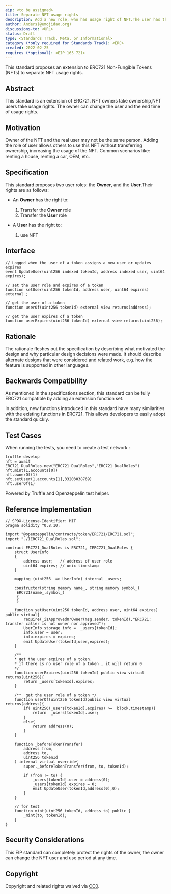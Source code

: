 ```yaml
---
eip: <to be assigned>
title: Separate NFT usage rights
description: Add a new role, who has usage right of NFT.The user has the right to use NFT for a specified period of time.
author: Anders(@emojidao.org)
discussions-to: <URL>
status: Draft
type: <Standards Track, Meta, or Informational>
category (*only required for Standards Track): <ERC>
created: 2022-02-25
requires (*optional): <EIP 165 721>
---
```

This standard proposes an extension to ERC721 Non-Fungible Tokens (NFTs) to separate NFT usage rights.

## Abstract
This standard is an extension of ERC721. 
NFT owners take ownership,NFT users take usage rights.
The owner can change the user and the end time of usage rights.

## Motivation
Owner of the NFT and the real user may not be the same person. Adding the role of user allows others to use this NFT without transferring ownership, increasing the usage of the NFT. Common scenarios like: renting a house, renting a car, OEM, etc.

## Specification
This standard proposes two user roles: the **Owner**, and the **User**.Their rights are as follows:
- An **Owner** has the right to:
  1. Transfer the **Owner** role
  2. Transfer the **User** role

- A **User** has the right to:
  1. use NFT

## Interface
```solidity
// Logged when the user of a token assigns a new user or updates expires
event UpdateUser(uint256 indexed tokenId, address indexed user, uint64 expires);

// set the user role and expires of a token
function setUser(uint256 tokenId, address user, uint64 expires) external ;

// get the user of a token
function userOf(uint256 tokenId) external view returns(address);

// get the user expires of a token
function userExpires(uint256 tokenId) external view returns(uint256);
```


## Rationale
The rationale fleshes out the specification by describing what motivated the design and why particular design decisions were made. It should describe alternate designs that were considered and related work, e.g. how the feature is supported in other languages.

## Backwards Compatibility
As mentioned in the specifications section, this standard can be fully ERC721 compatible by adding an extension function set.

In addition, new functions introduced in this standard have many similarities with the existing functions in ERC721. This allows developers to easily adopt the standard quickly.

## Test Cases
When running the tests, you need to create a test network :

```
truffle develop
nft = await ERC721_DualRoles.new("ERC721_DualRoles","ERC721_DualRoles")
nft.mint(1,accounts[0])
nft.ownerOf(1)
nft.setUser(1,accounts[1],33203038769)
nft.userOf(1)
```

Powered by Truffle and Openzeppelin test helper.

## Reference Implementation
```solidity
// SPDX-License-Identifier: MIT
pragma solidity ^0.8.10; 

import "@openzeppelin/contracts/token/ERC721/ERC721.sol";
import "./IERC721_DualRoles.sol";

contract ERC721_DualRoles is ERC721, IERC721_DualRoles {
    struct UserInfo 
    {
        address user;   // address of user role
        uint64 expires; // unix timestamp
    }

    mapping (uint256  => UserInfo) internal _users;

    constructor(string memory name_, string memory symbol_)
     ERC721(name_,symbol_)
     {         
     }
    
    function setUser(uint256 tokenId, address user, uint64 expires) public virtual{
        require(_isApprovedOrOwner(msg.sender, tokenId),"ERC721: transfer caller is not owner nor approved");
        UserInfo storage info =  _users[tokenId];
        info.user = user;
        info.expires = expires;
        emit UpdateUser(tokenId,user,expires);
    }

    /**
    * get the user expires of a token.     
    * if there is no user role of a token , it will return 0 
    */
    function userExpires(uint256 tokenId) public view virtual returns(uint256){
        return _users[tokenId].expires;
    }
     
    /**  get the user role of a token */
    function userOf(uint256 tokenId)public view virtual returns(address){
        if( uint256(_users[tokenId].expires) >=  block.timestamp){
            return  _users[tokenId].user; 
        }
        else{
            return address(0);
        }
    }

    function _beforeTokenTransfer(
        address from,
        address to,
        uint256 tokenId
    ) internal virtual override{
        super._beforeTokenTransfer(from, to, tokenId);

        if (from != to) {
            _users[tokenId].user = address(0);
            _users[tokenId].expires = 0;
            emit UpdateUser(tokenId,address(0),0);
        }
    }

    // for test
    function mint(uint256 tokenId, address to) public {
        _mint(to, tokenId);
    }
} 
```

## Security Considerations
This EIP standard can completely protect the rights of the owner, the owner can change the NFT user and use period at any time.

## Copyright
Copyright and related rights waived via [CC0](https://creativecommons.org/publicdomain/zero/1.0/).

